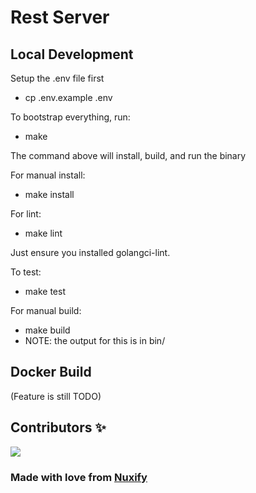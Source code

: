 # Rest Server

## Local Development

Setup the .env file first
- cp .env.example .env

To bootstrap everything, run:
- make

The command above will install, build, and run the binary

For manual install:
- make install

For lint:
- make lint

Just ensure you installed golangci-lint.

To test:
- make test

For manual build:
- make build
- NOTE: the output for this is in bin/

## Docker Build

(Feature is still TODO)

## Contributors ✨
[![](https://avatars0.githubusercontent.com/u/38805756?s=90&u=96545a7174420f0ae00a9511c74e6ed74a9e5319&v=4)](https://github.com/kabaluyot)

### Made with love from [Nuxify](https://github.com/Nuxify) 